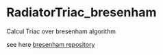 # RadiatorTriac_bresenham
Calcul Triac over  bresenham algorithm

see here [bresenham repository](https://github.com/vBlackOut/bresenham-triac-golang)
